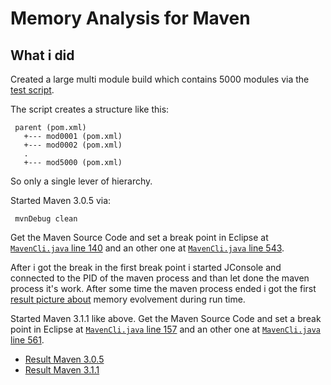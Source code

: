 Memory Analysis for Maven
=========================

What i did
----------


 Created a large multi module build which contains 5000 modules
 via the [test script](generate.groovy).
 
 The script creates a structure like this:

     parent (pom.xml)
       +--- mod0001 (pom.xml)
       +--- mod0002 (pom.xml)
       .
       +--- mod5000 (pom.xml)

 So only a single lever of hierarchy.

  
 Started Maven 3.0.5 via:

 ```
  mvnDebug clean
 ```

 Get the Maven Source Code and set a break point in Eclipse at
 [`MavenCli.java` line 140][maven-3.0.5-start-debug]
  and an other one at [`MavenCli.java` line 543][maven-3.0.5-stop-debug].

 After i got the break in the first break point i started JConsole and
 connected to the PID of the maven process and than let done the maven 
 process it's work. After some time the maven process ended i got the 
 first [result picture about][maven-3.0.5-memory] memory evolvement 
 during run time.


 Started Maven 3.1.1 like above.
 Get the Maven Source Code and set a break point in Eclipse at
 [`MavenCli.java` line 157][maven-3.1.1-start-debug]
  and an other one at [`MavenCli.java` line 561][maven-3.1.1-stop-debug].

  * [Result Maven 3.0.5][maven-3.0.5-memory]
  * [Result Maven 3.1.1][maven-3.1.1-memory]


[maven-3.0.5-memory]: https://github.com/khmarbaise/maven-test-project-generator/blob/master/Maven305-5000.png
[maven-3.1.1-memory]: https://github.com/khmarbaise/maven-test-project-generator/blob/master/Maven311-5000.png
[maven-3.0.5-start-debug]: https://git-wip-us.apache.org/repos/asf?p=maven.git;a=blob;f=maven-embedder/src/main/java/org/apache/maven/cli/MavenCli.java;h=5acd54a1156bea4033c4b443c1aa82dcb9e9927a;hb=01de14724cdef164cd33c7c8c2fe155faf9602da#l140
[maven-3.0.5-stop-debug]: https://git-wip-us.apache.org/repos/asf?p=maven.git;a=blob;f=maven-embedder/src/main/java/org/apache/maven/cli/MavenCli.java;h=5acd54a1156bea4033c4b443c1aa82dcb9e9927a;hb=01de14724cdef164cd33c7c8c2fe155faf9602da#l543
[maven-3.1.1-start-debug]: https://git-wip-us.apache.org/repos/asf?p=maven.git;a=blob;f=maven-embedder/src/main/java/org/apache/maven/cli/MavenCli.java;h=5acd54a1156bea4033c4b443c1aa82dcb9e9927a;hb=01de14724cdef164cd33c7c8c2fe155faf9602da#l14://git-wip-us.apache.org/repos/asf?p=maven.git;a=blob;f=maven-embedder/src/main/java/org/apache/maven/cli/MavenCli.java;h=1c142c4ec902936464b1fd515acdafa5feca945e;hb=0728685237757ffbf44136acec0402957f723d9#l157 
[maven-3.1.1-stop-debug]: https://git-wip-us.apache.org/repos/asf?p=maven.git;a=blob;f=maven-embedder/src/main/java/org/apache/maven/cli/MavenCli.java;h=1c142c4ec902936464b1fd515acdafa5feca945e;hb=0728685237757ffbf44136acec0402957f723d9#l561
